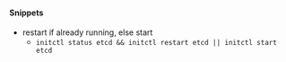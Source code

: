 #### Snippets

- restart if already running, else start
  - `initctl status etcd && initctl restart etcd || initctl start etcd`
